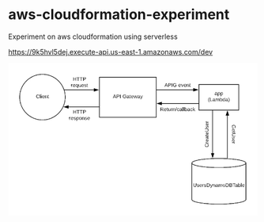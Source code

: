 # aws-cloudformation-experiment
Experiment on aws cloudformation using serverless

https://9k5hvl5dej.execute-api.us-east-1.amazonaws.com/dev

![](node.jpg)

